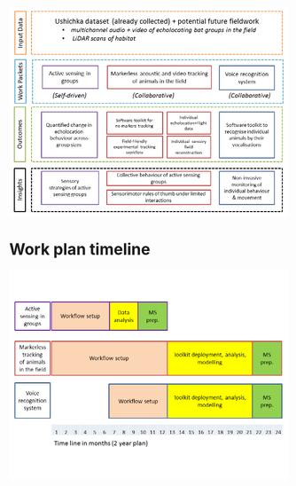 <!--
.. title: Ushichka Analysis Plan
.. slug: ushichkaplan
.. date: 2020-05-28 08:19:47 UTC+02:00
.. type: text
-->

![](../images/input_output.png)


# Work plan timeline
![](../images/timeline.png)

